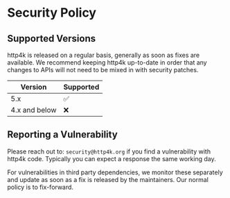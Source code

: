 # Security Policy

## Supported Versions

http4k is released on a regular basis, generally as soon as fixes are available. We recommend keeping http4k up-to-date in order that any changes 
to APIs will not need to be mixed in with security patches.

| Version       | Supported          |
|---------------| ------------------ |
| 5.x           | :white_check_mark: |
| 4.x and below | :x:                |

## Reporting a Vulnerability

Please reach out to: `security@http4k.org` if you find a vulnerability with http4k code. Typically you can expect a response the same working day. 

For vulnerabilities in third party dependencies, we monitor these separately and update as soon as a fix is released by the maintainers.
Our normal policy is to fix-forward.
